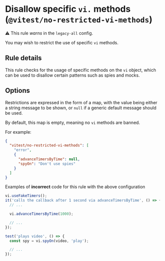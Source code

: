 # Disallow specific `vi.` methods (`@vitest/no-restricted-vi-methods`)

⚠️ This rule _warns_ in the `legacy-all` config.

<!-- end auto-generated rule header -->

You may wish to restrict the use of specific `vi` methods.

## Rule details

This rule checks for the usage of specific methods on the `vi` object, which
can be used to disallow certain patterns such as spies and mocks.

## Options

Restrictions are expressed in the form of a map, with the value being either a
string message to be shown, or `null` if a generic default message should be
used.

By default, this map is empty, meaning no `vi` methods are banned.

For example:

```json
{
  "vitest/no-restricted-vi-methods": [
    "error",
    {
      "advanceTimersByTime": null,
      "spyOn": "Don't use spies"
    }
  ]
}
```

Examples of **incorrect** code for this rule with the above configuration

```js
vi.useFakeTimers();
it('calls the callback after 1 second via advanceTimersByTime', () => {
  // ...

  vi.advanceTimersByTime(1000);

  // ...
});

test('plays video', () => {
  const spy = vi.spyOn(video, 'play');

  // ...
});
```